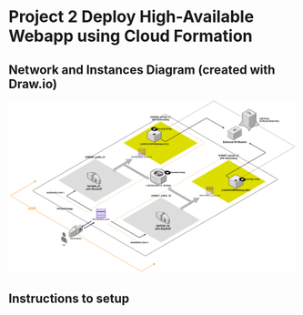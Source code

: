 # Project 2 Deploy High-Available Webapp using Cloud Formation

## Network and Instances Diagram (created with Draw.io)

![](https://github.com/herrfeder/Udacity-Cloud-DevOps-Nanodegree/raw/main/Project02_Deploy_HA_WebApp_using_CloudFormation/diagram/ha_webapp_final.png)

## Instructions to setup

